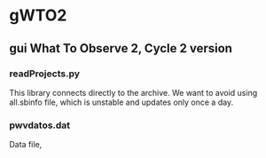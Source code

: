 gWTO2
=====

## gui What To Observe 2, Cycle 2 version

### readProjects.py

This library connects directly to the archive. We want to avoid using all.sbinfo
file, which is unstable and updates only once a day.

### pwvdatos.dat

Data file,